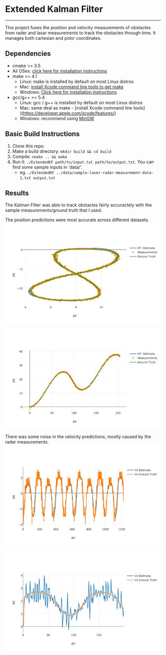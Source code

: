 # Extended Kalman Filter
---
This project fuses the position and velocity measurements of obstacles from rader and lasar measurements to track the obstacles through time. It manages both cartesian and polor coordinates. 

## Dependencies

* cmake >= 3.5
 * All OSes: [click here for installation instructions](https://cmake.org/install/)
* make >= 4.1
  * Linux: make is installed by default on most Linux distros
  * Mac: [install Xcode command line tools to get make](https://developer.apple.com/xcode/features/)
  * Windows: [Click here for installation instructions](http://gnuwin32.sourceforge.net/packages/make.htm)
* gcc/g++ >= 5.4
  * Linux: gcc / g++ is installed by default on most Linux distros
  * Mac: same deal as make - [install Xcode command line tools]((https://developer.apple.com/xcode/features/)
  * Windows: recommend using [MinGW](http://www.mingw.org/)

## Basic Build Instructions

1. Clone this repo.
2. Make a build directory: `mkdir build && cd build`
3. Compile: `cmake .. && make`
4. Run it: `./ExtendedKF path/to/input.txt path/to/output.txt`. You can find
   some sample inputs in 'data/'.
    - eg. `./ExtendedKF ../data/sample-laser-radar-measurement-data-1.txt output.txt`

## Results

The Kalman Filter was able to track obstacles fairly accuractely with the sample measurements/ground truth that I used. 

The position predictions were most accurate across different datasets. 
![Tracking of Position Over Time (A)](resources/pos1_graph.png?raw=true "Data Analysis")

![Tracking of Position Over Time (B)](resources/pos_graph.png?raw=true "Data Analysis")

There was some noise in the velocity predictions, mostly caused by the radar measurements.
![Tracking of Velocity Over Time (A)](resources/vx1_graph.png?raw=true "Data Analysis")

![Tracking of Velocity Over Time (B)](resources/vx_graph.png?raw=true "Data Analysis")
